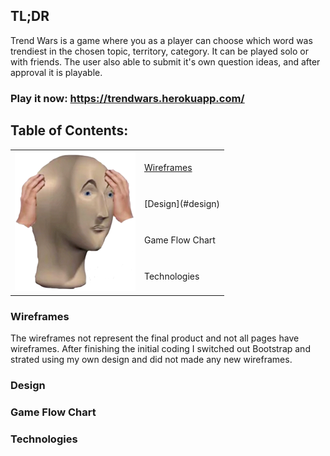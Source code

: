 
## TL;DR
Trend Wars is a game where you as a player can choose which word was trendiest in the chosen topic, territory, category. It can be played solo or with friends. The user also able to submit it's own question ideas, and after approval it is playable.

### Play it now: <https://trendwars.herokuapp.com/>

## Table of Contents:
<table>
<tr>
  <td rowspan="4"><img src="/public/images/help.png"></td>
  <td><a href=#wireframes>Wireframes</a></td>
  
</tr>
<tr>
  <td>[Design](#design)</td>
</tr>
  <tr>
  <td>Game Flow Chart</td>
</tr>
  <tr>
  <td>Technologies</td>
</tr>
</table>


### Wireframes
The wireframes not represent the final product and not all pages have wireframes. After finishing the initial coding I switched out Bootstrap and strated using my own design and did not made any new wireframes.


### Design

### Game Flow Chart

### Technologies

